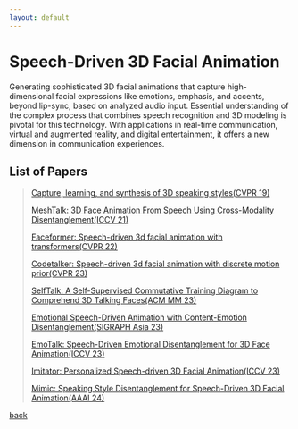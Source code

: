 ```yaml
---
layout: default
---
```


# Speech-Driven 3D Facial Animation

Generating sophisticated 3D facial animations that capture high-dimensional facial expressions like emotions, emphasis, and accents, beyond lip-sync, based on analyzed audio input. Essential understanding of the complex process that combines speech recognition and 3D modeling is pivotal for this technology. With applications in real-time communication, virtual and augmented reality, and digital entertainment, it offers a new dimension in communication experiences.

## List of Papers
> [Capture, learning, and synthesis of 3D speaking styles(CVPR 19)](http://openaccess.thecvf.com/content_CVPR_2019/papers/Cudeiro_Capture_Learning_and_Synthesis_of_3D_Speaking_Styles_CVPR_2019_paper.pdf)
>
> [MeshTalk: 3D Face Animation From Speech Using Cross-Modality Disentanglement(ICCV 21)](http://openaccess.thecvf.com/content/ICCV2021/papers/Richard_MeshTalk_3D_Face_Animation_From_Speech_Using_Cross-Modality_Disentanglement_ICCV_2021_paper.pdf)
>
> [Faceformer: Speech-driven 3d facial animation with transformers(CVPR 22)](https://openaccess.thecvf.com/content/CVPR2022/papers/Fan_FaceFormer_Speech-Driven_3D_Facial_Animation_With_Transformers_CVPR_2022_paper.pdf)
>
> [Codetalker: Speech-driven 3d facial animation with discrete motion prior(CVPR 23)](http://openaccess.thecvf.com/content/CVPR2023/papers/Xing_CodeTalker_Speech-Driven_3D_Facial_Animation_With_Discrete_Motion_Prior_CVPR_2023_paper.pdf)
>
> [SelfTalk: A Self-Supervised Commutative Training Diagram to Comprehend 3D Talking Faces(ACM MM 23)](https://arxiv.org/pdf/2306.10799.pdf)
>
> [Emotional Speech-Driven Animation with Content-Emotion Disentanglement(SIGRAPH Asia 23)](https://arxiv.org/pdf/2306.08990.pdf)
>
> [EmoTalk: Speech-Driven  Emotional Disentanglement for 3D Face Animation(ICCV 23)](https://openaccess.thecvf.com/content/ICCV2023/html/Peng_EmoTalk_Speech-Driven_Emotional_Disentanglement_for_3D_Face_Animation_ICCV_2023_paper.html)
>
> [Imitator: Personalized Speech-driven 3D Facial Animation(ICCV 23)](https://openaccess.thecvf.com/content/ICCV2023/html/Thambiraja_Imitator_Personalized_Speech-driven_3D_Facial_Animation_ICCV_2023_paper.html)
>
> [Mimic: Speaking Style Disentanglement for Speech-Driven 3D Facial Animation(AAAI 24)](https://ojs.aaai.org/index.php/AAAI/article/view/27945)
>

[back](../index.html)
